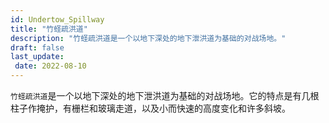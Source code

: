 ```yaml
---
id: Undertow_Spillway
title: "竹蛏疏洪道"
description: "竹蛏疏洪道是一个以地下深处的地下泄洪道为基础的对战场地。"
draft: false
last_update:  
 date: 2022-08-10 
---
```


`竹蛏疏洪道`是一个以地下深处的地下泄洪道为基础的对战场地。它的特点是有几根柱子作掩护，有栅栏和玻璃走道，以及小而快速的高度变化和许多斜坡。
